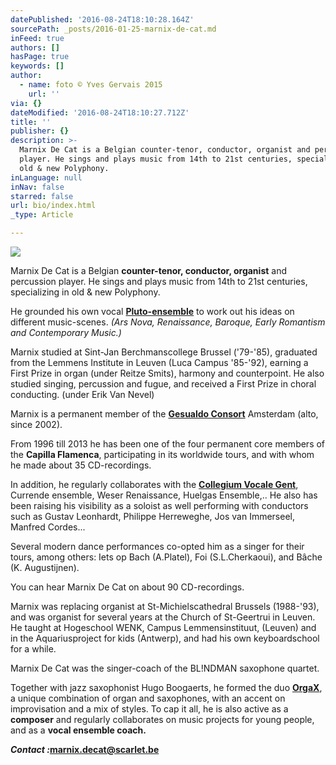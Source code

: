 ```yaml
---
datePublished: '2016-08-24T18:10:28.164Z'
sourcePath: _posts/2016-01-25-marnix-de-cat.md
inFeed: true
authors: []
hasPage: true
keywords: []
author:
  - name: foto © Yves Gervais 2015
    url: ''
via: {}
dateModified: '2016-08-24T18:10:27.712Z'
title: ''
publisher: {}
description: >-
  Marnix De Cat is a Belgian counter-tenor, conductor, organist and percussion
  player. He sings and plays music from 14th to 21st centuries, specializing in
  old & new Polyphony.
inLanguage: null
inNav: false
starred: false
url: bio/index.html
_type: Article

---
```

![](https://s3-us-west-2.amazonaws.com/the-grid-img/p/cc4ae416f4b7066ead40de2400d0f049624329ab.jpg)

Marnix De Cat is a Belgian **counter-tenor, conductor, organist** and percussion player. He sings and plays music from 14th to 21st centuries, specializing in old & new Polyphony.

He grounded his own vocal **[Pluto-ensemble][0]** to work out his ideas on different music-scenes. _(Ars Nova, Renaissance, Baroque, Early Romantism and Contemporary Music.)_

Marnix studied at Sint-Jan Berchmanscollege Brussel ('79-'85), graduated from the Lemmens Institute in Leuven (Luca Campus '85-'92), earning a First Prize in organ (under Reitze Smits), harmony and counterpoint. He also studied singing, percussion and fugue, and received a First Prize in choral conducting. (under Erik Van Nevel)

Marnix is a permanent member of the **[Gesualdo Consort][1]** Amsterdam (alto, since 2002).

From 1996 till 2013 he has been one of the four permanent core members of the **Capilla Flamenca**, participating in its worldwide tours, and with whom he made about 35 CD-recordings.

In addition, he regularly collaborates with the **[Collegium Vocale Gent][2]**, Currende ensemble, Weser Renaissance, Huelgas Ensemble,.. He also has been raising his visibility as a soloist as well performing with conductors such as Gustav Leonhardt, Philippe Herreweghe, Jos van Immerseel, Manfred Cordes...

Several modern dance performances co-opted him as a singer for their tours, among others: Iets op Bach (A.Platel), Foi (S.L.Cherkaoui), and Bâche (K. Augustijnen).

You can hear Marnix De Cat on about 90 CD-recordings.

Marnix was replacing organist at St-Michielscathedral Brussels (1988-'93), and was organist for several years at the Church of St-Geertrui in Leuven. He taught at Hogeschool WENK, Campus Lemmensinstituut, (Leuven) and in the Aquariusproject for kids (Antwerp), and had his own keyboardschool for a while.

Marnix De Cat was the singer-coach of the BL!NDMAN saxophone quartet.

Together with jazz saxophonist Hugo Boogaerts, he formed the duo **[OrgaX][3]**, a unique combination of organ and saxophones, with an accent on improvisation and a mix of styles. To cap it all, he is also active as a **composer** and regularly collaborates on music projects for young people, and as a **vocal ensemble coach.**

_**Contact :**_**marnix.decat@scarlet.be**

[0]: http://www.pluto-ensemble.eu/
[1]: http://www.gesualdoconsort.nl/
[2]: http://www.collegiumvocale.com/
[3]: http://www.orgax.be/